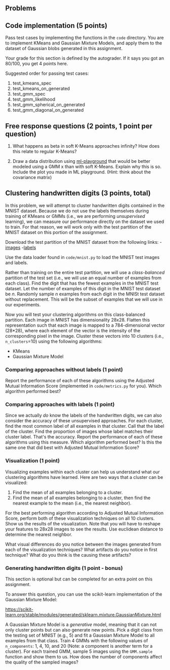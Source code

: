 ## Problems

## Code implementation (5 points)
Pass test cases by implementing the functions in the `code` directory. You are to
implement KMeans and Gaussian Mixture Models, and apply them to
the dataset of Gaussian blobs generated in this assignment.

Your grade for this section is defined by the autograder. If it says you got an 80/100,
you get 4 points here.

Suggested order for passing test cases:
1. test_kmeans_spec
2. test_kmeans_on_generated
4. test_gmm_spec
5. test_gmm_likelihood
6. test_gmm_spherical_on_generated
7. test_gmm_diagonal_on_generated

## Free response questions (2 points, 1 point per question)

1. What happens as beta in soft K-Means approaches infinity? How does this relate to
   regular K-Means?

2. Draw a data distribution using [ml-playground](http://ml-playground.com/) that would be better modeled using a GMM x than with soft K-Means. Explain why this is so. Include the plot you made in ML playground. (Hint: think about the covariance matrix)

## Clustering handwritten digits (3 points, total)

In this problem, we will attempt to cluster handwritten digits contained in the MNIST dataset.
Because we do not use the labels themselves during training of KMeans or GMMs (i.e., we are performing _unsupervised_ learning),
we can measure our performance directly on the dataset we used to train. For that reason, we will work only with the test partition of the MNIST dataset on this portion of the assignment.

Download the test partition of the MNIST dataset from the following links:
 -[images](http://yann.lecun.com/exdb/mnist/t10k-images-idx3-ubyte.gz)
-[labels](http://yann.lecun.com/exdb/mnist/t10k-labels-idx1-ubyte.gz)

Use the data loader found in `code/mnist.py` to load the MNIST test images and labels.

Rather than training on the entire test partition, we will use a _class-balanced_ partition of the test set (i.e., we will use an equal number of examples from each class).
Find the digit that has the fewest examples in the MNIST test dataset. Let the number of examples of this digit in the MNIST test dataset be _n_.
Randomly sample _n_ examples from each digit in the MNISt test dataset without replacement. This will be the subset of examples that we will use in our experiments.

Now you will test your clustering algorithms on this class-balanced partition.
Each image in MNIST has dimensionality 28x28. Flatten this representation such that each image
is mapped to a 784-dimensional vector (28*28), where each element of the vector is the
intensity of the corresponding pixel in the image. Cluster these vectors into 10 clusters (i.e., `n_clusters`=10)
using the following algorithms:

- KMeans
- Gaussian Mixture Model

### Comparing approaches without labels (1 point)
Report the performance of each of these algorithms using the Adjusted Mutual Information
Score (implemented in `code/metrics.py` for you). Which algorithm performed best?

### Comparing approaches with labels (1 point)
Since we actually _do_ know the labels of the handwritten digits, we can also consider the accuracy of these unsupervised approaches.
For each cluster, find the most common label of all examples in that cluster. Call that the label of the cluster.
Find the proportion of images whose label matches their cluster label. That's the accuracy.
Report the performance of each of these algorithms using this measure. Which algorithm performed best? Is this the same one that did best with Adjusted Mutual Information Score?

### Visualization (1 point)
Visualizing examples within each cluster can help us understand what our clustering algorithms have learned. Here are two ways that a cluster can be visualized:

1. Find the mean of all examples belonging to a cluster.
2. Find the mean of all examples belonging to a cluster, then find the nearest example to the mean (i.e., the nearest neighbor).

For the best performing algorithm according to Adjusted Mutual Information Score, perform both of these visualization techniques on all 10 clusters. Show us the results of the visualization.
Note that you will have to reshape your features to 28x28 images to see the results. Use euclidean distance to determine the nearest neighbor.

What visual differences do you notice between the images generated from each of the visualization techniques? What artifacts do you notice in first technique? What do you think is the causing these artifacts?

### Generating handwritten digits (1 point - bonus)
This section is optional but can be completed for an extra point on this assignment.

To answer this question, you can use the scikit-learn implementation of the Gaussian Mixture Model:

https://scikit-learn.org/stable/modules/generated/sklearn.mixture.GaussianMixture.html

A Gaussian Mixture Model is a *generative* model, meaning that it can not only cluster points but can also generate new points.
Pick a digit class from the testing set of MNIST (e.g., 5) and fit a Gaussian Mixture Model to all examples from that class. Train 4 GMMs with the following values of `n_components`: 1, 4, 10, and 20 (Note: a component is another term for a cluster).
For each trained GMM, sample 5 images using the `GMM.sample` function and show them to us. How does the number of components affect the quality of the sampled images?







